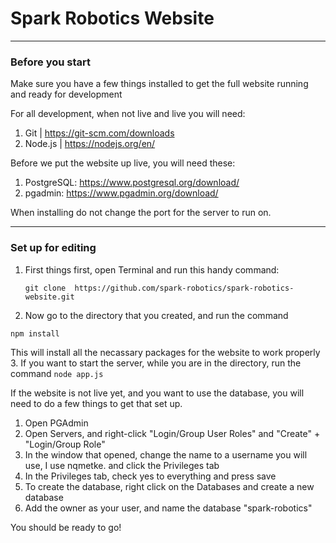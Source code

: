 # Spark Robotics Website
---

### Before you start
Make sure you have a few things installed to get the full website running and ready for development

For all development, when not live and live you will need:
1. Git | https://git-scm.com/downloads
2. Node.js | https://nodejs.org/en/

Before we put the website up live, you will need these:

1. PostgreSQL: https://www.postgresql.org/download/
2. pgadmin: https://www.pgadmin.org/download/

When installing do not change the port for the server to run on.

---
### Set up for editing
1. First things first, open Terminal and run this handy command:

   `git clone  https://github.com/spark-robotics/spark-robotics-website.git`

2. Now go to the directory that you created, and run the command

  `npm install`

  This will install all the necassary packages for the website to work properly
3. If you want to start the server, while you are in the directory, run the command `node app.js`



If the website is not live yet, and you want to use the database, you will need to do a few things to get that set up.

1. Open PGAdmin
2. Open Servers, and right-click "Login/Group User Roles" and "Create" + "Login/Group Role"
3. In the window that opened, change the name to a username you will use, I use nqmetke. and click the Privileges tab
4. In the Privileges tab, check yes to everything and press save
5. To create the database, right click on the Databases and create a new database
6. Add the owner as your user, and name the database "spark-robotics"


You should be ready to go!
